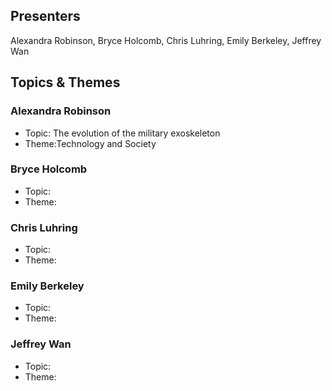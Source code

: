 ## Presenters

Alexandra Robinson, Bryce Holcomb, Chris Luhring, Emily Berkeley, Jeffrey Wan

## Topics & Themes

### Alexandra Robinson

* Topic: The evolution of the military exoskeleton
* Theme:Technology and Society

### Bryce Holcomb

* Topic:
* Theme:

### Chris Luhring

* Topic:
* Theme:

### Emily Berkeley

* Topic:
* Theme:

### Jeffrey Wan

* Topic:
* Theme:
